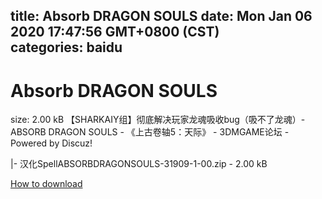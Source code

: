 
title: Absorb DRAGON SOULS
date: Mon Jan 06 2020 17:47:56 GMT+0800 (CST)    
categories: baidu
---

# Absorb DRAGON SOULS
size: 2.00 kB
 【SHARKAIY组】彻底解决玩家龙魂吸收bug（吸不了龙魂）-ABSORB DRAGON SOULS - 《上古卷轴5：天际》 - 3DMGAME论坛 - Powered by Discuz!
 
|- 汉化SpellABSORBDRAGONSOULS-31909-1-00.zip - 2.00 kB

[How to download](https://bpcam.bemobtrk.com/go/2ceec3aa-1ca2-46d6-b9ff-aaa5c184517c?jno=157)